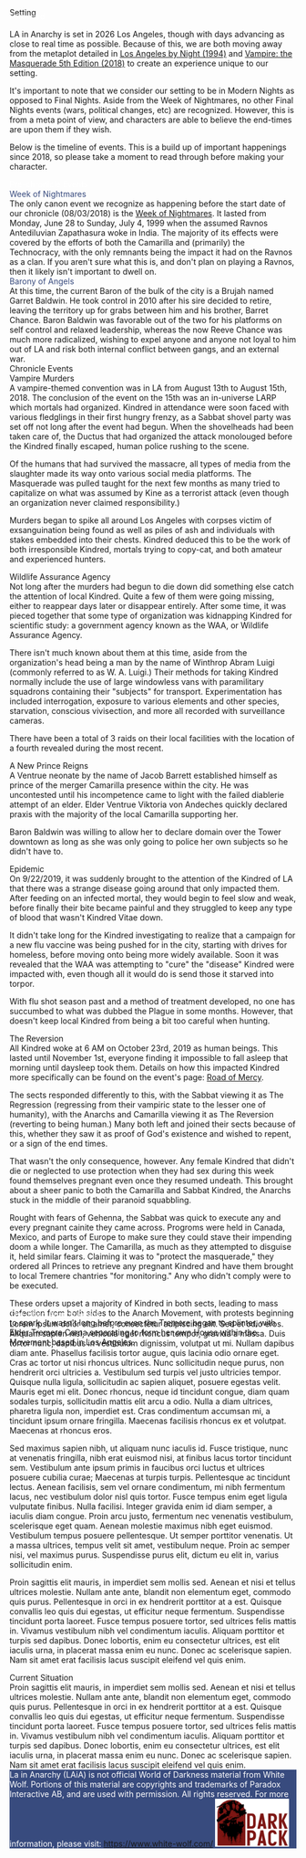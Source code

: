 <head>
  <title>LAiA - Setting</title>
  <meta name="description" content="LA in Anarchy's Roleplay Setting Overview.">
</head>
<div class="pageHero" style="background-image: url('assets/settingCover.png');">
  <div class="pageHeroHeader">
      Setting
  </div>
</div>

<div class="blueWrapper" style="margin-top: -10px;">
  <div class="container">
  <div class="leftHeader" style="color: white;">
  Foreward
  </div>

  LA in Anarchy is set in 2026 Los Angeles, though with days advancing as close to real time as possible. Because of this, we are both moving away from the metaplot detailed in <a href="https://whitewolf.fandom.com/wiki/Los_Angeles_by_Night">Los Angeles by Night (1994)</a> and <a href="https://whitewolf.fandom.com/wiki/Vampire:_The_Masquerade_5th_Edition">Vampire: the Masquerade 5th Edition (2018)</a> to create an experience unique to our setting.

  It's important to note that we consider our setting to be in Modern Nights as opposed to Final Nights. Aside from the Week of Nightmares, no other Final Nights events (wars, political changes, etc) are recognized. However, this is from a meta point of view, and characters are able to believe the end-times are upon them if they wish.

  Below is the timeline of events. This is a build up of important happenings since 2018, so please take a moment to read through before making your character.

  <div class="leftHeader" style="color: white;">
  Pre-chronicle Events
  </div>
  <div class="swatchHeader" style="color: #384b7e;">
  Week of Nightmares
  </div>
  The only canon event we recognize as happening before the start date of our chronicle (08/03/2018) is the <a href="https://whitewolf.fandom.com/wiki/Week_of_Nightmares">Week of Nightmares</a>. It lasted from Monday, June 28 to Sunday, July 4, 1999 when the assumed Ravnos Antediluvian Zapathasura woke in India. The majority of its effects were covered by the efforts of both the Camarilla and (primarily) the Technocracy, with the only remnants being the impact it had on the Ravnos as a clan. If you aren't sure what this is, and don't plan on playing a Ravnos, then it likely isn't important to dwell on.

  <div class="swatchHeader" style="color: #384b7e;">
  Barony of Angels
  </div>
  At this time, the current Baron of the bulk of the city is a Brujah named Garret Baldwin. He took control in 2010 after his sire decided to retire, leaving the territory up for grabs between him and his brother, Barret Chance. Baron Baldwin was favorable out of the two for his platforms on self control and relaxed leadership, whereas the now Reeve Chance was much more radicalized, wishing to expel anyone and anyone not loyal to him out of LA and risk both internal conflict between gangs, and an external war.
</div>
  <div class="whiteBlueBreak" style="transform: rotate(180deg);"> </div>
</div>

<div class="container">
  <div class="leftHeader">
  Chronicle Events
  </div>
  <div class="secondHeader">
  Vampire Murders
  </div>
  A vampire-themed convention was in LA from August 13th to August 15th, 2018. The conclusion of the event on the 15th was an in-universe LARP which mortals had organized. Kindred in attendance were soon faced with various fledglings in their first hungry frenzy, as a Sabbat shovel party was set off not long after the event had begun. When the shovelheads had been taken care of, the Ductus that had organized the attack monolouged before the Kindred finally escaped, human police rushing to the scene.

  Of the humans that had survived the massacre, all types of media from the slaughter made its way onto various social media platforms. The Masquerade was pulled taught for the next few months as many tried to capitalize on what was assumed by Kine as a terrorist attack (even though an organization never claimed responsibility.)

  Murders began to spike all around Los Angeles with corpses victim of exsanguination being found as well as piles of ash and individuals with stakes embedded into their chests. Kindred deduced this to be the work of both irresponsible Kindred, mortals trying to copy-cat, and both amateur and experienced hunters.

  <div class="secondHeader">
  Wildlife Assurance Agency
  </div>
  Not long after the murders had begun to die down did something else catch the attention of local Kindred. Quite a few of them were going missing, either to reappear days later or disappear entirely. After some time, it was pieced together that some type of organization was kidnapping Kindred for scientific study: a government agency known as the WAA, or Wildlife Assurance Agency.

  There isn't much known about them at this time, aside from the organization's head being a man by the name of Winthrop Abram Luigi (commonly referred to as W. A. Luigi.) Their methods for taking Kindred normally include the use of large windowless vans with paramilitary squadrons containing their "subjects" for transport. Experimentation has included interrogation, exposure to various elements and other species, starvation, conscious vivisection, and more all recorded with surveillance cameras.

  There have been a total of 3 raids on their local facilities with the location of a fourth revealed during the most recent.

  <div class="secondHeader">
  A New Prince Reigns
  </div>
  A Ventrue neonate by the name of Jacob Barrett established himself as prince of the merger Camarilla presence within the city. He was uncontested until his incompetence came to light with the failed diablerie attempt of an elder. Elder Ventrue Viktoria von Andeches quickly declared praxis with the majority of the local Camarilla supporting her.

  Baron Baldwin was willing to allow her to declare domain over the Tower downtown as long as she was only going to police her own subjects so he didn't have to.

  <div class="secondHeader">
  Epidemic
  </div>
  On 9/22/2019, it was suddenly brought to the attention of the Kindred of LA that there was a strange disease going around that only impacted them. After feeding on an infected mortal, they would begin to feel slow and weak, before finally their bite became painful and they struggled to keep any type of blood that wasn't Kindred Vitae down.

  It didn't take long for the Kindred investigating to realize that a campaign for a new flu vaccine was being pushed for in the city, starting with drives for homeless, before moving onto being more widely available. Soon it was revealed that the WAA was attempting to "cure" the "disease" Kindred were impacted with, even though all it would do is send those it starved into torpor.

  With flu shot season past and a method of treatment developed, no one has succumbed to what was dubbed the Plague in some months. However, that doesn't keep local Kindred from being a bit too careful when hunting.

  <div class="secondHeader">
  The Reversion
  </div>
  All Kindred woke at 6 AM on October 23rd, 2019 as human beings. This lasted until November 1st, everyone finding it impossible to fall asleep that morning until daysleep took them. Details on how this impacted Kindred more specifically can be found on the event's page: <a href="road-of-mercy.md">Road of Mercy</a>.

  The sects responded differently to this, with the Sabbat viewing it as The Regression (regressing from their vampiric state to the lesser one of humanity), with the Anarchs and Camarilla viewing it as The Reversion (reverting to being human.) Many both left and joined their sects because of this, whether they saw it as proof of God's existence and wished to repent, or a sign of the end times.

  That wasn't the only consequence, however. Any female Kindred that didn't die or neglected to use protection when they had sex during this week found themselves pregnant even once they resumed undeath. This brought about a sheer panic to both the Camarilla and Sabbat Kindred, the Anarchs stuck in the middle of their paranoid squabbling.

  Rought with fears of Gehenna, the Sabbat was quick to execute any and every pregnant cainite they came across. Progroms were held in Canada, Mexico, and parts of Europe to make sure they could stave their impending doom a while longer. The Camarilla, as much as they attempted to disguise it, held similar fears. Claiming it was to "protect the masquerade," they ordered all Princes to retrieve any pregnant Kindred and have them brought to local Tremere chantries "for monitoring." Any who didn't comply were to be executed.

  These orders upset a majority of Kindred in both sects, leading to mass defection from both sides to the Anarch Movement, with protests beginning to spark. It wasn't long before even the Tremere began to splinter, with Elder Tremere Carna separating to form her own House within the Movement based in Los Angeles.
</div>

<div class="blueWrapper";">
  <div class="whiteBreakAlt"> </div>
  <div class="container" style="margin-top: -80px;">
  <div class="leftHeader" style="color: white;">
  The Third Anarch Revolt
  </div>
  Lorem ipsum dolor sit amet, consectetur adipiscing elit. Sed et odio eros. Aliquam sapien nisl, vehicula eget rhoncus tempor, gravida a massa. Duis tortor nunc, dapibus in vestibulum dignissim, volutpat ut mi. Nullam dapibus diam ante. Phasellus facilisis tortor augue, quis lacinia odio ornare eget. Cras ac tortor ut nisi rhoncus ultrices. Nunc sollicitudin neque purus, non hendrerit orci ultricies a. Vestibulum sed turpis vel justo ultricies tempor. Quisque nulla ligula, sollicitudin ac sapien aliquet, posuere egestas velit. Mauris eget mi elit. Donec rhoncus, neque id tincidunt congue, diam quam sodales turpis, sollicitudin mattis elit arcu a odio. Nulla a diam ultrices, pharetra ligula non, imperdiet est. Cras condimentum accumsan mi, a tincidunt ipsum ornare fringilla. Maecenas facilisis rhoncus ex et volutpat. Maecenas at rhoncus eros.

  Sed maximus sapien nibh, ut aliquam nunc iaculis id. Fusce tristique, nunc at venenatis fringilla, nibh erat euismod nisi, at finibus lacus tortor tincidunt sem. Vestibulum ante ipsum primis in faucibus orci luctus et ultrices posuere cubilia curae; Maecenas at turpis turpis. Pellentesque ac tincidunt lectus. Aenean facilisis, sem vel ornare condimentum, mi nibh fermentum lacus, nec vestibulum dolor nisl quis tortor. Fusce tempus enim eget ligula vulputate finibus. Nulla facilisi. Integer gravida enim id diam semper, a iaculis diam congue. Proin arcu justo, fermentum nec venenatis vestibulum, scelerisque eget quam. Aenean molestie maximus nibh eget euismod. Vestibulum tempus posuere pellentesque. Ut semper porttitor venenatis. Ut a massa ultrices, tempus velit sit amet, vestibulum neque. Proin ac semper nisi, vel maximus purus. Suspendisse purus elit, dictum eu elit in, varius sollicitudin enim.

  Proin sagittis elit mauris, in imperdiet sem mollis sed. Aenean et nisi et tellus ultrices molestie. Nullam ante ante, blandit non elementum eget, commodo quis purus. Pellentesque in orci in ex hendrerit porttitor at a est. Quisque convallis leo quis dui egestas, ut efficitur neque fermentum. Suspendisse tincidunt porta laoreet. Fusce tempus posuere tortor, sed ultrices felis mattis in. Vivamus vestibulum nibh vel condimentum iaculis. Aliquam porttitor et turpis sed dapibus. Donec lobortis, enim eu consectetur ultrices, est elit iaculis urna, in placerat massa enim eu nunc. Donec ac scelerisque sapien. Nam sit amet erat facilisis lacus suscipit eleifend vel quis enim.
</div>
  <div class="whiteBlueBreak" style="transform: rotate(180deg);"> </div>
</div>

<div class="container">
  <div class="leftHeader">
  Current Situation
  </div>
    Proin sagittis elit mauris, in imperdiet sem mollis sed. Aenean et nisi et tellus ultrices molestie. Nullam ante ante, blandit non elementum eget, commodo quis purus. Pellentesque in orci in ex hendrerit porttitor at a est. Quisque convallis leo quis dui egestas, ut efficitur neque fermentum. Suspendisse tincidunt porta laoreet. Fusce tempus posuere tortor, sed ultrices felis mattis in. Vivamus vestibulum nibh vel condimentum iaculis. Aliquam porttitor et turpis sed dapibus. Donec lobortis, enim eu consectetur ultrices, est elit iaculis urna, in placerat massa enim eu nunc. Donec ac scelerisque sapien. Nam sit amet erat facilisis lacus suscipit eleifend vel quis enim.
</div>

<div class= blueWrapper>
  <div class=whiteBlueBreak> </div>
  <div class="footer" style="color: white; background-color: #384b7e;">
    La in Anarchy (LAiA) is not official World of Darkness material from White Wolf. Portions of this material are copyrights and trademarks of Paradox Interactive AB, and are used with permission. All rights reserved. For more information, please visit: <a href="https://www.white-wolf.com/">https://www.white-wolf.com/</a>
    <span style="margin-top: 10px;"> <img src='assets/darkPack.png' width="130px"> </span>
    </div>
</div>
